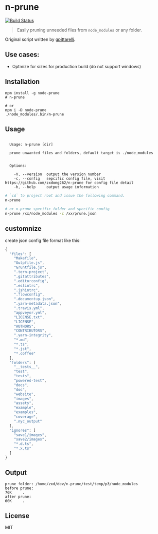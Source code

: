 # n-prune

[![Build Status](https://travis-ci.org/zxdong262/n-prune.svg?branch=master)](https://travis-ci.org/zxdong262/n-prune)

> Easily pruning unneeded files from `node_modules` or any folder.

Original script written by [gpittarelli](https://gist.github.com/gpittarelli/64d1e9b7c1a4af762ec467b1c7571dc2).

## Use cases:

- Optmize for sizes for production build (do not support windows)

## Installation

```
npm install -g node-prune
# n-prune

# or
npm i -D node-prune
./node_modules/.bin/n-prune
```

## Usage
```

  Usage: n-prune [dir]

  prune unwanted files and folders, default target is ./node_modules


  Options:

    -V, --version  output the version number
    -c, --config   sepcific config file, visit https://github.com/zxdong262/n-prune for config file detail
    -h, --help     output usage information
```

``` sh
# `cd` to project root and issue the following command.
n-prune

# or n-prune specific folder and specific config
n-prune /xx/node_modules -c /xx/prune.json
```

## customnize
create json config file format like this:

```js
{
  "files": [
    "Makefile",
    "Gulpfile.js",
    "Gruntfile.js",
    ".tern-project",
    ".gitattributes",
    ".editorconfig",
    ".eslintrc",
    ".jshintrc",
    ".flowconfig",
    ".documentup.json",
    ".yarn-metadata.json",
    ".travis.yml",
    "appveyor.yml",
    "LICENSE.txt",
    "LICENSE",
    "AUTHORS",
    "CONTRIBUTORS",
    ".yarn-integrity",
    "*.md",
    "*.ts",
    "*.jst",
    "*.coffee"
  ],
  "folders": [
    "__tests__",
    "test",
    "tests",
    "powered-test",
    "docs",
    "doc",
    "website",
    "images",
    "assets",
    "example",
    "examples",
    "coverage",
    ".nyc_output"
  ],
  "ignores": [
    "save1/images",
    "save2/images",
    "*.d.ts",
    "*.x.ts"
  ]
}
```


## Output

```
prune folder: /home/zxd/dev/n-prune/test/temp/p3/node_modules
before prune:
76K     .
after prune:
60K     .
```

## License

MIT
